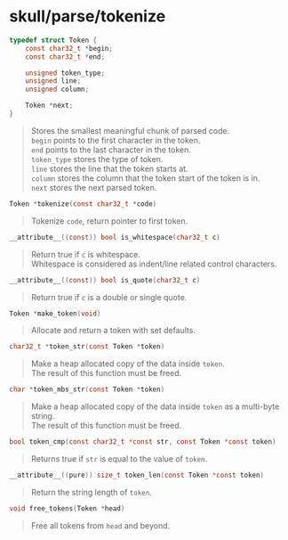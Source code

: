 # skull/parse/tokenize

```c
typedef struct Token {
	const char32_t *begin;
	const char32_t *end;

	unsigned token_type;
	unsigned line;
	unsigned column;

	Token *next;
}
```

> Stores the smallest meaningful chunk of parsed code.
> \
> `begin` points to the first character in the token.
> \
> `end` points to the last character in the token.
> \
> `token_type` stores the type of token.
> \
> `line` stores the line that the token starts at.
> \
> `column` stores the column that the token start of the token is in.
> \
> `next` stores the next parsed token.

```c
Token *tokenize(const char32_t *code)
```

> Tokenize `code`, return pointer to first token.

```c
__attribute__((const)) bool is_whitespace(char32_t c)
```

> Return true if `c` is whitespace.
> \
> Whitespace is considered as indent/line related control characters.

```c
__attribute__((const)) bool is_quote(char32_t c)
```

> Return true if `c` is a double or single quote.

```c
Token *make_token(void)
```

> Allocate and return a token with set defaults.

```c
char32_t *token_str(const Token *token)
```

> Make a heap allocated copy of the data inside `token`.
> \
> The result of this function must be freed.

```c
char *token_mbs_str(const Token *token)
```

> Make a heap allocated copy of the data inside `token` as a multi-byte string.
> \
> The result of this function must be freed.

```c
bool token_cmp(const char32_t *const str, const Token *const token)
```

> Returns true if `str` is equal to the value of `token`.

```c
__attribute__((pure)) size_t token_len(const Token *const token)
```

> Return the string length of `token`.

```c
void free_tokens(Token *head)
```

> Free all tokens from `head` and beyond.

